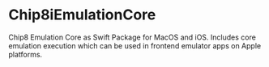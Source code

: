 # Chip8iEmulationCore

Chip8 Emulation Core as Swift Package for MacOS and iOS. Includes core emulation execution which can be used in frontend emulator apps on Apple platforms.
